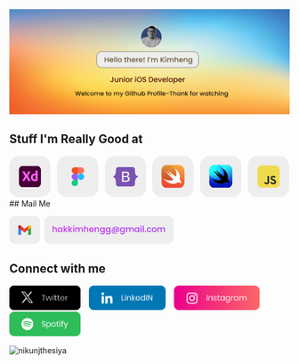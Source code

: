 <img src="https://github.com/hakkimheng/hakkimheng/blob/main/Images/hello1.png" alt="Nikunj Thesiya GitHub header image">

## Stuff I'm Really Good at

<p align="left"><img src="https://github.com/hakkimheng/hakkimheng/blob/main/Images/adobexd.png" height=74> &nbsp; 
<img src="https://github.com/hakkimheng/hakkimheng/blob/main/Images/figma.png" height=74> &nbsp; 
<img src="https://github.com/hakkimheng/hakkimheng/blob/main/Images/bootstrap.png" height=74> &nbsp; 
<img src="https://github.com/hakkimheng/hakkimheng/blob/main/Images/sass.png" height=74> &nbsp; 
<img src="https://github.com/hakkimheng/hakkimheng/blob/main/Images/jquery.png" height=74> &nbsp; 
<img src="https://github.com/hakkimheng/hakkimheng/blob/main/Images/javascript.png" height=74>
## Mail Me

<p align="left"><img src="https://github.com/hakkimheng/hakkimheng/blob/main/Images/gmail.png" height=50> &nbsp;<a href="mailto:hakkimhengg@gmail.com" align="left"><img src="https://github.com/hakkimheng/hakkimheng/blob/main/Images/mail.png" height=50></a></p>

## Connect with me

<p>
  <a href="https://twitter.com/henggofficial"><img src="https://github.com/hakkimheng/hakkimheng/blob/main/Images/twitterlogo.png" height=44></a> &nbsp; &nbsp;<a href="https://www.linkedin.com/in/hak-kimheng-0ba574287/"><img src="https://github.com/hakkimheng/hakkimheng/blob/main/Images/linkedinlogo.png" height=44></a> &nbsp; &nbsp;<a href="https://www.instagram.com/__henqqq__/"><img src="https://github.com/hakkimheng/hakkimheng/blob/main/Images/instagramlogo.png" height=44></a> &nbsp; &nbsp;<a href="https://open.spotify.com/user/31crz5k4dzevnbmicr5lcng6pdne?si=1edb9d19cd7e4461"><img src="https://github.com/hakkimheng/hakkimheng/blob/main/Images/spotifylogo.png" height=44></a>

</p>

<p align="left"> <img src="https://komarev.com/ghpvc/?username=nikunjthesiya&label=Profile%20views&color=0e75b6&style=flat" alt="nikunjthesiya" /> </p>



<!---
hakkimheng/hakkimheng is a ✨ special ✨ repository because its `README.md` (this file) appears on your GitHub profile.
You can click the Preview link to take a look at your changes.
--->
